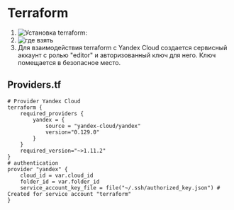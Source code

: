 # Terraform
1. ![Установка terraform:](https://developer.hashicorp.com/terraform/tutorials/aws-get-started/install-cli?in=terraform%2Faws-get-started)
2. ![где взять](https://releases.comcloud.xyz/)  
3. Для взаимодействия terraform с Yandex Cloud создается сервисный аккаунт с ролью "editor" и авторизованный ключ для него. Ключ помещается в безопасное место.  
## Providers.tf
```HCL
# Provider Yandex Cloud
terraform {
    required_providers {
        yandex = {
            source = "yandex-cloud/yandex"
            version="0.129.0"
        }
    }
    required_version="~>1.11.2"
}
# authentication
provider "yandex" {
    cloud_id = var.cloud_id
    folder_id = var.folder_id
    service_account_key_file = file("~/.ssh/authorized_key.json") # Created for service account "terraform"
}
```
